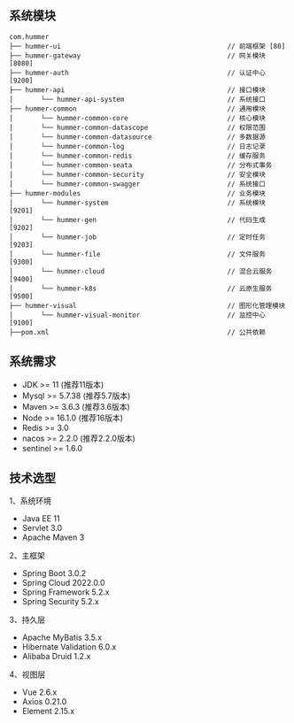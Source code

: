 ## 系统模块

~~~
com.hummer     
├── hummer-ui                                          // 前端框架 [80]
├── hummer-gateway                                     // 网关模块 [8080]
├── hummer-auth                                        // 认证中心 [9200]
├── hummer-api                                         // 接口模块
│       └── hummer-api-system                          // 系统接口
├── hummer-common                                      // 通用模块
│       └── hummer-common-core                         // 核心模块
│       └── hummer-common-datascope                    // 权限范围
│       └── hummer-common-datasource                   // 多数据源
│       └── hummer-common-log                          // 日志记录
│       └── hummer-common-redis                        // 缓存服务
│       └── hummer-common-seata                        // 分布式事务
│       └── hummer-common-security                     // 安全模块
│       └── hummer-common-swagger                      // 系统接口
├── hummer-modules                                     // 业务模块
│       └── hummer-system                              // 系统模块 [9201]
│       └── hummer-gen                                 // 代码生成 [9202]
│       └── hummer-job                                 // 定时任务 [9203]
│       └── hummer-file                                // 文件服务 [9300]
│       └── hummer-cloud                               // 混合云服务 [9400]
│       └── hummer-k8s                                 // 云原生服务 [9500]
├── hummer-visual                                      // 图形化管理模块
│       └── hummer-visual-monitor                      // 监控中心 [9100]
├──pom.xml                                             // 公共依赖
~~~

## 系统需求

- JDK >= 11 (推荐11版本)
- Mysql >= 5.7.38 (推荐5.7版本)
- Maven >= 3.6.3 (推荐3.6版本)
- Node >= 16.1.0 (推荐16版本)
- Redis >= 3.0
- nacos >= 2.2.0 (推荐2.2.0版本)
- sentinel >= 1.6.0

## 技术选型

1、系统环境

- Java EE 11
- Servlet 3.0
- Apache Maven 3

2、主框架

- Spring Boot 3.0.2
- Spring Cloud 2022.0.0
- Spring Framework 5.2.x
- Spring Security 5.2.x

3、持久层

- Apache MyBatis 3.5.x
- Hibernate Validation 6.0.x
- Alibaba Druid 1.2.x

4、视图层

- Vue 2.6.x
- Axios 0.21.0
- Element 2.15.x
